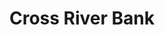 ---
facebook: https://facebook.com/crossriversocial
instagram: https://instagram.com/crossriver_
linkedin: https://linkedin.com/company/cross-river-bank
logohandle: crossriver
sort: crossriver
title: Cross River Bank
twitter: https://x.com/crossriverbank
website: https://www.crossriver.com/
---